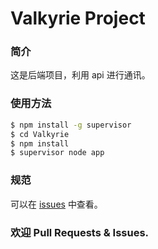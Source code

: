 # Valkyrie Project

### 简介

这是后端项目，利用 api 进行通讯。

### 使用方法

```bash
$ npm install -g supervisor
$ cd Valkyrie
$ npm install
$ supervisor node app
```

### 规范
可以在 [issues](https://github.com/scarletsky/Valkyrie/issues/3) 中查看。

### 欢迎 Pull Requests & Issues.
